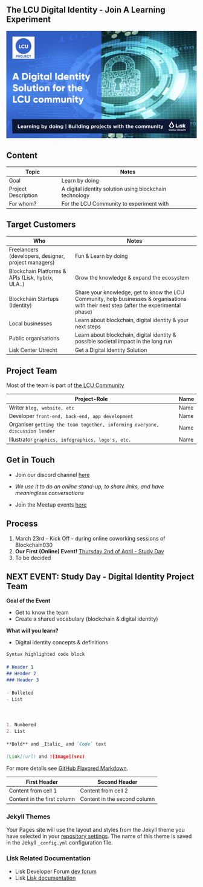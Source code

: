 ## The LCU Digital Identity - Join A Learning Experiment

![GitHub Logo](/images/logo.jpeg)


## Content
Topic | Notes
------------ | ------------
Goal | Learn by doing
Project Description | A digital identity solution using blockchain technology
For whom? | For the LCU Community to experiment with

## Target Customers
Who| Notes
------------ | ------------
Freelancers (developers, designer, project managers) | Fun & Learn by doing
Blockchain Platforms & APIs (Lisk, hybrix, ULA..) | Grow the knowledge & expand the ecosystem
Blockchain Startups (Identity) | Share your knowledge, get to know the LCU Community, help businesses & organisations with their next step (after the experimental phase)
Local businesses | Learn about blockchain, digital identity & your next steps
Public organisations | Learn about blockchain, digital identity & possible societal impact in the long run
Lisk Center Utrecht | Get a Digital Identity Solution


## Project Team
Most of the team is part of [the LCU Community](https://www.liskcenter.io/community/)

Project-Role | Name 
------------ | -------------
Writer `blog, website, etc` | Name
Developer `front-end, back-end, app development` | Name
Organiser `getting the team together, informing everyone, discussion leader` | Name
Illustrator `graphics, infographics, logo's, etc.` | Name

## Get in Touch

* Join our discord channel [here](https://discord.gg/BQt8tUF)
* _We use it to do an online stand-up, to share links, and have meaningless conversations_

* Join the Meetup events [here](https://www.meetup.com/LiskCenterUtrecht/events/)  

## Process

1. March 23rd - Kick Off - during online coworking sessions of Blockchain030
2. **Our First (Online) Event!** [Thursday 2nd of April - Study Day](https://www.meetup.com/LiskCenterUtrecht/events/269598831/)
3. To be decided

## NEXT EVENT: Study Day - Digital Identity Project Team

**Goal of the Event**
- Get to know the team 
- Create a shared vocabulary (blockchain & digital identity)

**What will you learn?**
- Digital identity concepts & definitions


```markdown
Syntax highlighted code block

# Header 1
## Header 2
### Header 3

- Bulleted
- List



1. Numbered
2. List

**Bold** and _Italic_ and `Code` text

[Link](url) and ![Image](src)
```

For more details see [GitHub Flavored Markdown](https://guides.github.com/features/mastering-markdown/).


First Header | Second Header
------------ | -------------
Content from cell 1 | Content from cell 2
Content in the first column | Content in the second column

### Jekyll Themes

Your Pages site will use the layout and styles from the Jekyll theme you have selected in your [repository settings](https://github.com/jurrem/jurrem.github.com/settings). The name of this theme is saved in the Jekyll `_config.yml` configuration file.

### Lisk Related Documentation
- Lisk Developer Forum [dev forum](https://dev.lisk.io/)
- Lisk  [Lisk documentation](https://lisk.io/documentation/lisk-sdk/index.html)
